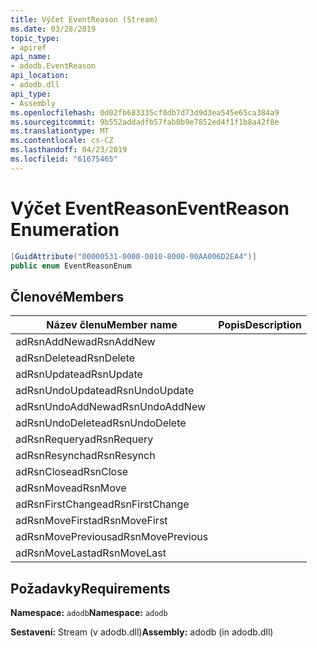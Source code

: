 ```yaml
---
title: Výčet EventReason (Stream)
ms.date: 03/28/2019
topic_type:
- apiref
api_name:
- adodb.EventReason
api_location:
- adodb.dll
api_type:
- Assembly
ms.openlocfilehash: 0d02fb683335cf0db7d73d9d3ea545e65ca384a9
ms.sourcegitcommit: 9b552addadfb57fab0b9e7852ed4f1f1b8a42f8e
ms.translationtype: MT
ms.contentlocale: cs-CZ
ms.lasthandoff: 04/23/2019
ms.locfileid: "61675465"
---
```

# <a name="eventreason-enumeration"></a><span data-ttu-id="ddae1-102">Výčet EventReason</span><span class="sxs-lookup"><span data-stu-id="ddae1-102">EventReason Enumeration</span></span>

```csharp
[GuidAttribute("00000531-0000-0010-8000-00AA006D2EA4")]
public enum EventReasonEnum
```

## <a name="members"></a><span data-ttu-id="ddae1-103">Členové</span><span class="sxs-lookup"><span data-stu-id="ddae1-103">Members</span></span>

| <span data-ttu-id="ddae1-104">Název členu</span><span class="sxs-lookup"><span data-stu-id="ddae1-104">Member name</span></span>  | <span data-ttu-id="ddae1-105">Popis</span><span class="sxs-lookup"><span data-stu-id="ddae1-105">Description</span></span>  |
|---|---|
|<span data-ttu-id="ddae1-106">adRsnAddNew</span><span class="sxs-lookup"><span data-stu-id="ddae1-106">adRsnAddNew</span></span>  |   |
|<span data-ttu-id="ddae1-107">adRsnDelete</span><span class="sxs-lookup"><span data-stu-id="ddae1-107">adRsnDelete</span></span>  |   |
|<span data-ttu-id="ddae1-108">adRsnUpdate</span><span class="sxs-lookup"><span data-stu-id="ddae1-108">adRsnUpdate</span></span>  |   |
|<span data-ttu-id="ddae1-109">adRsnUndoUpdate</span><span class="sxs-lookup"><span data-stu-id="ddae1-109">adRsnUndoUpdate</span></span>  |   |
|<span data-ttu-id="ddae1-110">adRsnUndoAddNew</span><span class="sxs-lookup"><span data-stu-id="ddae1-110">adRsnUndoAddNew</span></span>  |   |
|<span data-ttu-id="ddae1-111">adRsnUndoDelete</span><span class="sxs-lookup"><span data-stu-id="ddae1-111">adRsnUndoDelete</span></span>  |   |
|<span data-ttu-id="ddae1-112">adRsnRequery</span><span class="sxs-lookup"><span data-stu-id="ddae1-112">adRsnRequery</span></span>  |   |
|<span data-ttu-id="ddae1-113">adRsnResynch</span><span class="sxs-lookup"><span data-stu-id="ddae1-113">adRsnResynch</span></span>  |   |
| <span data-ttu-id="ddae1-114">adRsnClose</span><span class="sxs-lookup"><span data-stu-id="ddae1-114">adRsnClose</span></span>  |   |
| <span data-ttu-id="ddae1-115">adRsnMove</span><span class="sxs-lookup"><span data-stu-id="ddae1-115">adRsnMove</span></span>  |   |
| <span data-ttu-id="ddae1-116">adRsnFirstChange</span><span class="sxs-lookup"><span data-stu-id="ddae1-116">adRsnFirstChange</span></span>  |   |
| <span data-ttu-id="ddae1-117">adRsnMoveFirst</span><span class="sxs-lookup"><span data-stu-id="ddae1-117">adRsnMoveFirst</span></span>  |   |
| <span data-ttu-id="ddae1-118">adRsnMovePrevious</span><span class="sxs-lookup"><span data-stu-id="ddae1-118">adRsnMovePrevious</span></span>  |   |
| <span data-ttu-id="ddae1-119">adRsnMoveLast</span><span class="sxs-lookup"><span data-stu-id="ddae1-119">adRsnMoveLast</span></span>  |   |

## <a name="requirements"></a><span data-ttu-id="ddae1-120">Požadavky</span><span class="sxs-lookup"><span data-stu-id="ddae1-120">Requirements</span></span>

<span data-ttu-id="ddae1-121">**Namespace:** `adodb`</span><span class="sxs-lookup"><span data-stu-id="ddae1-121">**Namespace:** `adodb`</span></span>

<span data-ttu-id="ddae1-122">**Sestavení:** Stream (v adodb.dll)</span><span class="sxs-lookup"><span data-stu-id="ddae1-122">**Assembly:** adodb (in adodb.dll)</span></span>
